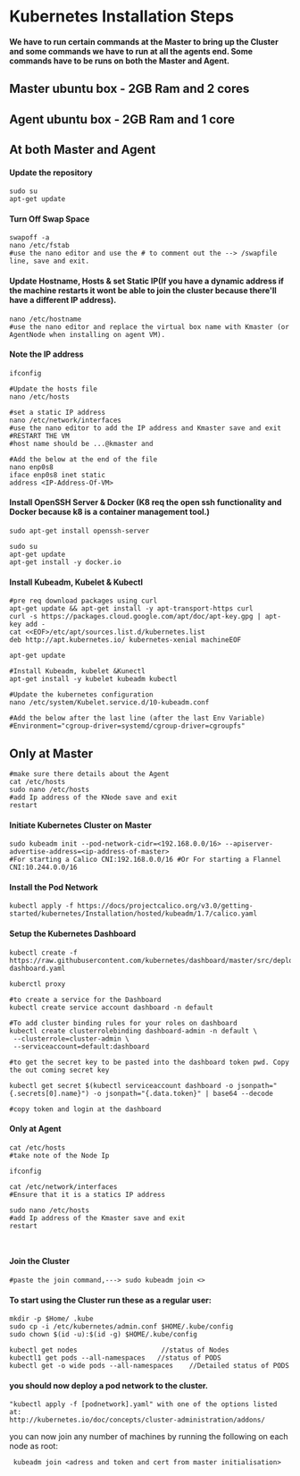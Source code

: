 # Kubernetes Installation Steps


#### We have to run certain commands at the Master to bring up the Cluster and some commands we have to run at all the agents end. Some commands have to be runs on both the Master and Agent.
## Master ubuntu box - 2GB Ram and 2 cores
## Agent ubuntu box - 2GB Ram and 1 core

## At both Master and Agent

#### Update the repository
```ubuntu
sudo su
apt-get update
```
#### Turn Off Swap Space
```ubuntu
swapoff -a
nano /etc/fstab
#use the nano editor and use the # to comment out the --> /swapfile line, save and exit.
```
#### Update Hostname, Hosts & set Static IP(If you have a dynamic address if the machine restarts it wont be able to join the cluster because there'll have a different IP address).
```ubuntu
nano /etc/hostname
#use the nano editor and replace the virtual box name with Kmaster (or AgentNode when installing on agent VM).
```
#### Note the IP address
```ubuntu
ifconfig
```
```ubuntu
#Update the hosts file
nano /etc/hosts

#set a static IP address
nano /etc/network/interfaces
#use the nano editor to add the IP address and Kmaster save and exit
#RESTART THE VM
#host name should be ...@kmaster and

#Add the below at the end of the file
nano enp0s8
iface enp0s8 inet static
address <IP-Address-Of-VM>

```
#### Install OpenSSH Server & Docker (K8 req the open ssh functionality and Docker because k8 is a container management tool.)
```ubuntu
sudo apt-get install openssh-server

sudo su
apt-get update
apt-get install -y docker.io
```
#### Install Kubeadm, Kubelet & Kubectl
```ubuntu
#pre req download packages using curl
apt-get update && apt-get install -y apt-transport-https curl
curl -s https://packages.cloud.google.com/apt/doc/apt-key.gpg | apt-key add -
cat <<EOF>/etc/apt/sources.list.d/kubernetes.list
deb http://apt.kubernetes.io/ kubernetes-xenial machineEOF

apt-get update

#Install Kubeadm, kubelet &Kunectl
apt-get install -y kubelet kubeadm kubectl

#Update the kubernetes configuration
nano /etc/system/Kubelet.service.d/10-kubeadm.conf

#Add the below after the last line (after the last Env Variable)
#Environment="cgroup-driver=systemd/cgroup-driver=cgroupfs"
```


## Only at Master
```ubuntu
#make sure there details about the Agent
cat /etc/hosts
sudo nano /etc/hosts
#add Ip address of the KNode save and exit
restart
```


#### Initiate Kubernetes Cluster on Master
```ubuntu
sudo kubeadm init --pod-network-cidr=<192.168.0.0/16> --apiserver-advertise-address=<ip-address-of-master>
#For starting a Calico CNI:192.168.0.0/16 #Or For starting a Flannel CNI:10.244.0.0/16
```
#### Install the Pod Network
```ubuntu
kubectl apply -f https://docs/projectcalico.org/v3.0/getting-started/kubernetes/Installation/hosted/kubeadm/1.7/calico.yaml
```
#### Setup the Kubernetes Dashboard
```ubuntu
kubectl create -f https://raw.githubusercontent.com/kubernetes/dashboard/master/src/deploy/recommended/kubernetes-dashboard.yaml

kuberctl proxy

#to create a service for the Dashboard
kubectl create service account dashboard -n default

#To add cluster binding rules for your roles on dashboard
kubectl create clusterrolebinding dashboard-admin -n default \
 --clusterrole=cluster-admin \
 --serviceaccount=default:dashboard

#to get the secret key to be pasted into the dashboard token pwd. Copy the out coming secret key

kubectl get secret $(kubectl serviceaccount dashboard -o jsonpath="{.secrets[0].name}") -o jsonpath="{.data.token}" | base64 --decode

#copy token and login at the dashboard
```
#### Only at Agent
```ubuntu
cat /etc/hosts
#take note of the Node Ip

ifconfig

cat /etc/network/interfaces
#Ensure that it is a statics IP address

sudo nano /etc/hosts
#add Ip address of the Kmaster save and exit
restart



```
#### Join the Cluster
```ubuntu
#paste the join command,---> sudo kubeadm join <>
```

#### To start using the Cluster run these as a regular user:
```ubuntu
mkdir -p $Home/ .kube
sudo cp -i /etc/kubernetes/admin.conf $HOME/.kube/config
sudo chown $(id -u):$(id -g) $HOME/.kube/config

kubectl get nodes                     //status of Nodes
kubectl1 get pods --all-namespaces   //status of PODS  
kubectl get -o wide pods --all-namespaces    //Detailed status of PODS
```
#### you should now deploy a pod network to the cluster.
```ubuntu
"kubectl apply -f [podnetwork].yaml" with one of the options listed at:
http://kubernetes.io/doc/concepts/cluster-administration/addons/
```
you can now join any number of machines by running the following on each node as
root:

     kubeadm join <adress and token and cert from master initialisation>
